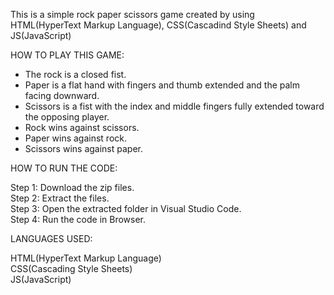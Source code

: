 This is a simple rock paper scissors game created by using HTML(HyperText Markup Language), CSS(Cascadind Style Sheets)
and JS(JavaScript)
<br>

HOW TO PLAY THIS GAME:

- The rock is a closed fist.
- Paper is a flat hand with fingers and thumb extended and the palm facing downward.
- Scissors is a fist with the index and middle fingers fully extended toward the opposing player.
- Rock wins against scissors.
- Paper wins against rock.
- Scissors wins against paper.

HOW TO RUN THE CODE:

Step 1: Download the zip files.
<br>
Step 2: Extract the files.
<br>
Step 3: Open the extracted folder in Visual Studio Code.
<br>
Step 4: Run the code in Browser.

LANGUAGES USED:

HTML(HyperText Markup Language)
<br>
CSS(Cascading Style Sheets)
<br>
JS(JavaScript)
